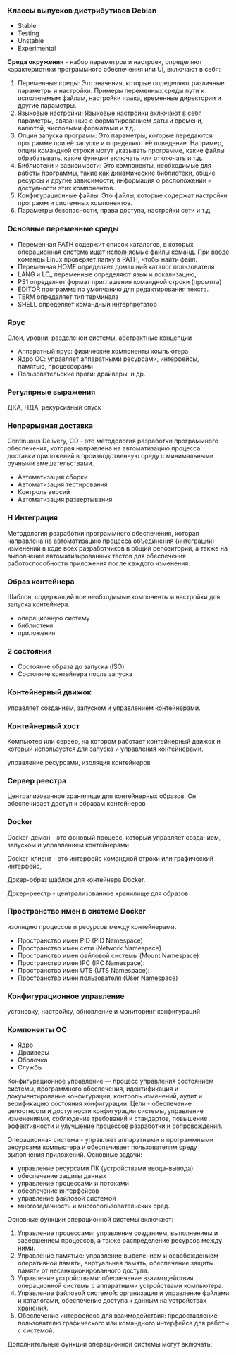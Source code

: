 ### Классы выпусков дистрибутивов Debian
- Stable
- Testing
- Unstable
- Experimental

**Среда окружения** - набор параметров и настроек, определяют характеристики программного обеспечения или UI, включают в себя:

1. Переменные среды: Это значения, которые определяют различные параметры и настройки. Примеры переменных среды пути к исполняемым файлам, настройки языка, временные директории и другие параметры.
2. Языковые настройки: Языковые настройки включают в себя параметры, связанные с форматированием даты и времени, валютой, числовыми форматами и т.д.
3. Опции запуска программ: Это параметры, которые передаются программе при её запуске и определяют её поведение. Например, опции командной строки могут указывать программе, какие файлы обрабатывать, какие функции включать или отключать и т.д.
4. Библиотеки и зависимости: Это компоненты, необходимые для работы программы, такие как динамические библиотеки, общие ресурсы и другие зависимости, информация о расположении и доступности этих компонентов.
5. Конфигурационные файлы: Это файлы, которые содержат настройки программ и системных компонентов.
6. Параметры безопасности, права доступа, настройки сети и т.д.

### Основные переменные среды
- Переменная PATH содержит список каталогов, в которых операционная система ищет исполняемые файлы команд. При вводе команды Linux проверяет папку в PATH, чтобы найти файл.
- Переменная HOME определяет домашний каталог пользователя
- LANG и LC_  переменные определяют язык и локализацию,
- PS1 определяет формат приглашения командной строки (промпта)
- EDITOR программа по умолчанию для редактирования текста.
- TERM определяет тип терминала
- SHELL определяет командный интерпретатор

### Ярус
Слои, уровни, разделенеи системы, абстрактные концепции

- Аппаратный ярус: физические компоненты компьютера
- Ядро ОС: управляет аппаратными ресурсами, интерфейсы, памятью, процессорами
- Пользовательские проги: драйверы, и др.

### Регулярные выражения
ДКА, НДА, рекурсивный спуск

### Непрерывная доставка
Continuous Delivery, CD - это методология разработки программного обеспечения, которая направлена на автоматизацию процесса доставки приложений в производственную среду с минимальными ручными вмешательствами. 

- Автоматизация сборки
- Автоматизация тестирования
- Контроль версий
- Автоматизация развертывания

### Н Интеграция
Методология разработки программного обеспечения, которая направлена на автоматизацию процесса объединения (интеграции) изменений в коде всех разработчиков в общий репозиторий, а также на выполнение автоматизированных тестов для обеспечения работоспособности приложения после каждого изменения.

### Образ контейнера
Шаблон, содержащий все необходимые компоненты и настройки для запуска контейнера.

- операционную систему
- библиотеки
- приложения

### 2 состояния
- Состояние образа до запуска (ISO)
- Состояние контейнера после запуска

### Контейнерный движок
Управляет созданием, запуском и управлением контейнерами. 

### Контейнерный хост
Компьютер или сервер, на котором работает контейнерный движок и который используется для запуска и управления контейнерами. 

управление ресурсами, изоляция контейнеров

### Сервер реестра
Централизованное хранилище для контейнерных образов. Он обеспечивает доступ к образам контейнеров

### Docker
Docker-демон - это фоновый процесс, который управляет созданием, запуском и управлением контейнерами

Docker-клиент - это интерфейс командной строки или графический интерфейс,

Докер-образ шаблон для контейнера Docker.

Докер-реестр - централизованное хранилище для образов

### Пространство имен в системе Docker
изоляцию процессов и ресурсов между контейнерами.

- Пространство имен PID (PID Namespace)
- Пространство имен сети (Network Namespace)
- Пространство имен файловой системы (Mount Namespace)
- Пространство имен IPC (IPC Namespace):
- Пространство имен UTS (UTS Namespace):
- Пространство имен пользователя (User Namespace)

### Конфигурационное управление
установку, настройку, обновление и мониторинг конфигураций

### Компоненты ОС
- Ядро
- Драйверы
- Оболочка
- Службы

Конфигурационное управление — процесс управления состоянием системы, программного обеспечения, идентификация и документирование конфигурации, контроль изменений, аудит и верификацию состояния конфигурации. Цели - обеспечение целостности и доступности конфигурации системы, управление изменениями, соблюдение требований и стандартов, повышение эффективности и улучшение процессов разработки и сопровождения.

Операционная система - управляет аппаратными и программными ресурсами компьютера и обеспечивает пользователям среду выполнения приложений. Основные задачи:
- управление ресурсами ПК (устройствами ввода-вывода)
- обеспечение защиты данных
- управление процессами и потоками
- обеспечение интерфейсов
- управление файловой системой
- многозадачность и многопользовательских сред.

Основные функции операционной системы включают:
1. Управление процессами: управление созданием, выполнением и завершением процессов, а также распределение ресурсов между ними.
2. Управление памятью: управление выделением и освобождением оперативной памяти, виртуальная память, обеспечение защиты памяти от несанкционированного доступа.
3. Управление устройствами: обеспечение взаимодействия операционной системы с аппаратными устройствами компьютера.
4. Управление файловой системой: организация и управление файлами и каталогами, обеспечение доступа к данным на устройствах хранения.
5. Обеспечение интерфейсов для взаимодействия: предоставление пользователю графического или командного интерфейса для работы с системой.

Дополнительные функции операционной системы могут включать:
